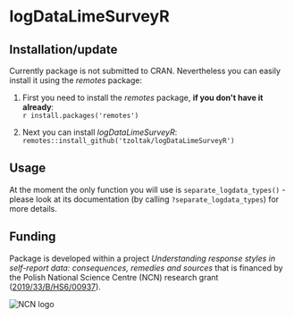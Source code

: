 # logDataLimeSurveyR

## Installation/update

Currently package is not submitted to CRAN. Nevertheless you can easily install it using the *remotes* package:

1.  First you need to install the *remotes* package, **if you don't have it already**:  
    `r install.packages('remotes')`

2.  Next you can install *logDataLimeSurveyR*: `remotes::install_github('tzoltak/logDataLimeSurveyR')`

## Usage

At the moment the only function you will use is `separate_logdata_types()` - please look at its documentation (by calling `?separate_logdata_types`) for more details.

## Funding

Package is developed within a project *Understanding response styles in self-report data: consequences, remedies and sources* that is financed by the Polish National Science Centre (NCN) research grant ([2019/33/B/HS6/00937](https://projekty.ncn.gov.pl/index.php?projekt_id=446393)).

![NCN logo](https://rstyles.ifispan.edu.pl/wp-content/uploads/2021/01/xlogo-ncn-en-768x67.png.pagespeed.ic.prFVuamzNv.webp)
